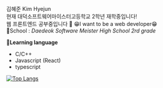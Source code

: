 김혜준 Kim Hyejun  
현재 대덕소프트웨어마이스터고등학교 2학년 재학중입니다!  
웹 프론트엔드 공부중입니다 🥰
😁I want to be a web developer😁  
🏫School : *Daedeok Software Meister High School 2rd grade*  

💬**Learning language**  
- C/C++  
- Javascript (React)
- typescript

[![Top Langs](https://github-readme-stats.vercel.app/api/top-langs/?username=hyejun0608&layout=compact)](https://github.com/anuraghazra/github-readme-stats)
